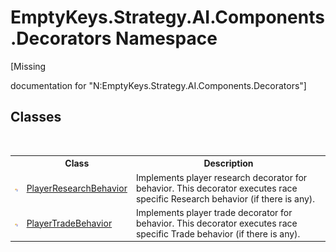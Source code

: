 # EmptyKeys.Strategy.AI.Components.Decorators Namespace
 

\[Missing <summary> documentation for "N:EmptyKeys.Strategy.AI.Components.Decorators"\]


## Classes
&nbsp;<table><tr><th></th><th>Class</th><th>Description</th></tr><tr><td>![Public class](media/pubclass.gif "Public class")</td><td><a href="T_EmptyKeys_Strategy_AI_Components_Decorators_PlayerResearchBehavior">PlayerResearchBehavior</a></td><td>
Implements player research decorator for behavior. This decorator executes race specific Research behavior (if there is any).</td></tr><tr><td>![Public class](media/pubclass.gif "Public class")</td><td><a href="T_EmptyKeys_Strategy_AI_Components_Decorators_PlayerTradeBehavior">PlayerTradeBehavior</a></td><td>
Implements player trade decorator for behavior. This decorator executes race specific Trade behavior (if there is any).</td></tr></table>&nbsp;
